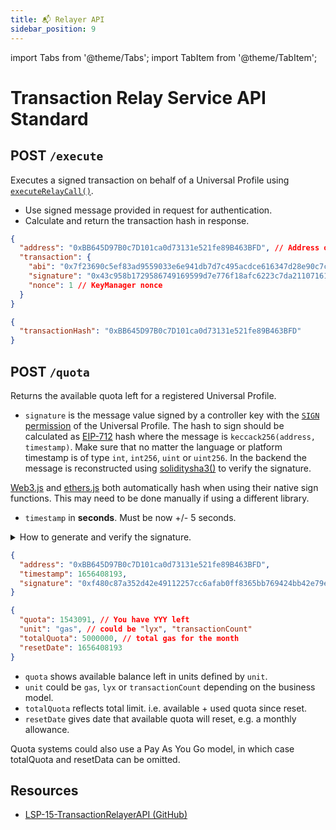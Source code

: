 ```yaml
---
title: 📬 Relayer API
sidebar_position: 9
---
```


import Tabs from '@theme/Tabs';
import TabItem from '@theme/TabItem';

# Transaction Relay Service API Standard

## POST `/execute`

Executes a signed transaction on behalf of a Universal Profile using [`executeRelayCall()`](./smart-contracts/lsp6-key-manager#executerelaycall).

- Use signed message provided in request for authentication.
- Calculate and return the transaction hash in response.

```json title="Request body"
{
  "address": "0xBB645D97B0c7D101ca0d73131e521fe89B463BFD", // Address of the Universal Profile
  "transaction": {
    "abi": "0x7f23690c5ef83ad9559033e6e941db7d7c495acdce616347d28e90c7ce47cbfcfcad3bc5000000000000000000000000000000000000000000000000000000000000004000000000000000000000000000000000000000000000000000000000000000596f357c6aa5a21984a83b7eef4cb0720ac1fcf5a45e9d84c653d97b71bbe89b7a728c386a697066733a2f2f516d624b43744b4d7573376741524470617744687a32506a4e36616f64346b69794e436851726d3451437858454b00000000000000",
    "signature": "0x43c958b1729586749169599d7e776f18afc6223c7da21107161477d291d497973b4fc50a724b1b2ab98f3f8cf1d5cdbbbdf3512e4fbfbdc39732229a15beb14a1b",
    "nonce": 1 // KeyManager nonce
  }
}
```

```json title="Response"
{
  "transactionHash": "0xBB645D97B0c7D101ca0d73131e521fe89B463BFD"
}
```

## POST `/quota`

Returns the available quota left for a registered Universal Profile.

- `signature` is the message value signed by a controller key with the [`SIGN` permission](./universal-profile/lsp6-key-manager#permissions) of the Universal Profile. The hash to sign should be calculated as [EIP-712](https://eips.ethereum.org/EIPS/eip-712) hash where the message is `keccack256(address, timestamp)`. Make sure that no matter the language or platform timestamp is of type `int`, `int256`, `uint` or `uint256`. In the backend the message is reconstructed using [soliditysha3()](https://web3js.readthedocs.io/en/v1.7.4/web3-utils.html#soliditysha3) to verify the signature.

[Web3.js](https://web3js.readthedocs.io/en/v1.8.0/web3-eth-accounts.html?#sign) and [ethers.js](https://docs.ethers.io/v5/api/signer/#Signer-signMessage) both automatically hash when using their native sign functions. This may need to be done manually if using a different library.
- `timestamp` in **seconds**. Must be now +/- 5 seconds.

<details>
  <summary>How to generate and verify the signature.</summary>

<Tabs>
  <TabItem value="web3" label="Web3">

```js
import { soliditySha3 } from 'web3-utils';
import Web3 from 'web3';

const address = '0x1234...'; // The Universal Profile address
const timestamp = Math.round(Date.now() / 1000);

const message = soliditySha3(address, timestamp);

/**
 *  Generate the signature - client side
 */
const web3 = new Web3();
const privateKey = '0x123...'; // The private key of the EOA which has SIGN permission over the Universal Profile defined in address.
const signature = web3.eth.accounts.sign(message, privateKey).signature;
// 👉 This signature is used in the request payload.

/**
 * Verify the signature - relayer side
 */
const signer = web3.eth.accounts.recover(message, signature.signature); // Signer will be the EOA that has signed the message.
// You need to verify if this EOA has a SIGN permission on the Universal Profile defined in address.
```

  </TabItem>
  <TabItem value="ethers" label="Ethers">

```js
// ...

const address = '0x1234...'; // The Universal Profile address
const timestamp = Math.round(Date.now() / 1000);

const message = ethers.utils.solidityKeccak256(
  ['address', 'uint'],
  [address, timestamp],
);

/**
 *  Generate the signature - client side
 */
// [... ethers signer setup...]
const signature = await ethersSigner.signMessage(arrayify(message));
// 👉 This signature is used in the request payload.

/**
 * Verify the signature - relayer side
 */
const signer = ethers.utils.verifyMessage(arrayify(message), signature); // Signer will be the EOA that has signed the message.
// You need to verify if this EOA has a SIGN permission on the Universal Profile defined in address.
```

</TabItem>
</Tabs>

To verify if the signature was signed by an authorized EOA, please refer to the [Sign-In With Ethereum](../guides/browser-extension/sign-in-with-ethereum#4-verify-the-signature) guide.

</details>

```json title="Request body"
{
  "address": "0xBB645D97B0c7D101ca0d73131e521fe89B463BFD",
  "timestamp": 1656408193,
  "signature": "0xf480c87a352d42e49112257cc6afab0ff8365bb769424bb42e79e78cd11debf24fd5665b03407d8c2ce994cf5d718031a51a657d4308f146740e17e15b9747ef1b"
}
```

```json title="Response"
{
  "quota": 1543091, // You have YYY left
  "unit": "gas", // could be "lyx", "transactionCount"
  "totalQuota": 5000000, // total gas for the month
  "resetDate": 1656408193
}
```

- `quota` shows available balance left in units defined by `unit`.
- `unit` could be `gas`, `lyx` or `transactionCount` depending on the business model.
- `totalQuota` reflects total limit. i.e. available + used quota since reset.
- `resetDate` gives date that available quota will reset, e.g. a monthly allowance.

Quota systems could also use a Pay As You Go model, in which case totalQuota and resetData can be omitted.

## Resources

- [LSP-15-TransactionRelayerAPI (GitHub)](https://github.com/lukso-network/LIPs/pull/133)
